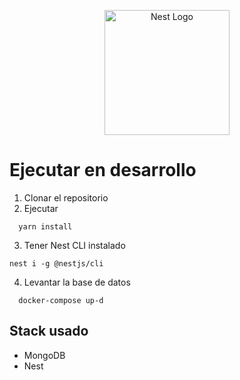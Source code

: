<p align="center">
  <a href="http://nestjs.com/" target="blank"><img src="https://nestjs.com/img/logo-small.svg" width="200" alt="Nest Logo" /></a>
</p>

# Ejecutar en desarrollo

1. Clonar el repositorio
2. Ejecutar
```
  yarn install
```
3. Tener Nest CLI instalado
```
nest i -g @nestjs/cli
```

4. Levantar la base de datos
```
  docker-compose up-d
```

## Stack usado
* MongoDB
* Nest